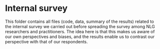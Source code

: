 # Internal survey

This folder contains all files (code, data, summary of the results) related to the internal survey we carried out before spreading the survey among NLG researchers and practitioners. The idea here is that this makes us aware of our own perspectives and biases, and the results enable us to contrast our perspective with that of our respondents.